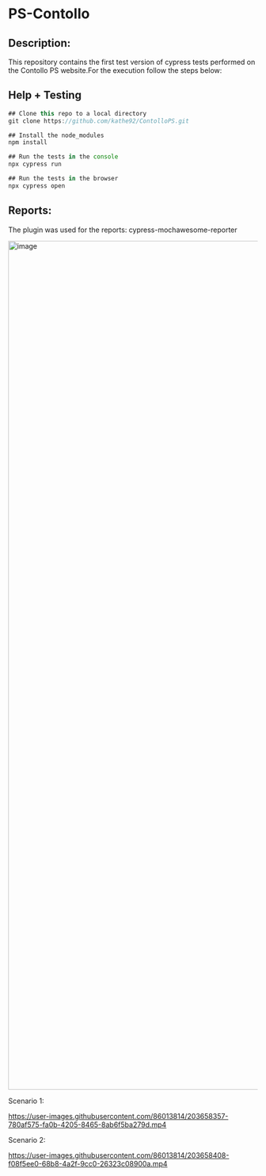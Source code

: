 # PS-Contollo

## Description:

This repository contains the first test version of cypress tests performed on the Contollo PS website.For the execution follow the steps below:

## Help + Testing

``` javascript
## Clone this repo to a local directory
git clone https://github.com/kathe92/ContolloPS.git

## Install the node_modules
npm install

## Run the tests in the console
npx cypress run

## Run the tests in the browser
npx cypress open 
```

## Reports:

The plugin was used for the reports: cypress-mochawesome-reporter

<img width="1715" alt="image" src="https://user-images.githubusercontent.com/86013814/203658221-612421cb-4b5d-4d5d-a6b7-f4d4edd98d2e.png">


Scenario 1:

https://user-images.githubusercontent.com/86013814/203658357-780af575-fa0b-4205-8465-8ab6f5ba279d.mp4

Scenario 2:

https://user-images.githubusercontent.com/86013814/203658408-f08f5ee0-68b8-4a2f-9cc0-26323c08900a.mp4



